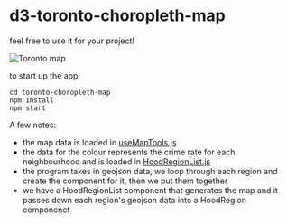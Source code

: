 # d3-toronto-choropleth-map
feel free to use it for your project!

![Toronto map](https://raw.githubusercontent.com/ZhiYingSun/d3-toronto-choropleth-map/main/toronto-choropleth-map/public/toronto-map.gif)


to start up the app:
```
cd toronto-choropleth-map
npm install
npm start
```

A few notes:
- the map data is loaded in [useMapTools.js](https://github.com/ZhiYingSun/d3-toronto-choropleth-map/blob/main/toronto-choropleth-map/src/hooks/useMapTools.js)
- the data for the colour represents the crime rate for each neighbourhood and is loaded in [HoodRegionList.js](https://github.com/ZhiYingSun/d3-toronto-choropleth-map/blob/main/toronto-choropleth-map/src/components/HoodRegionList.js)
- the program takes in geojson data, we loop through each region and create the component for it, then we put them together
- we have a HoodRegionList component that generates the map and it passes down each region's geojson data into a HoodRegion componenet
